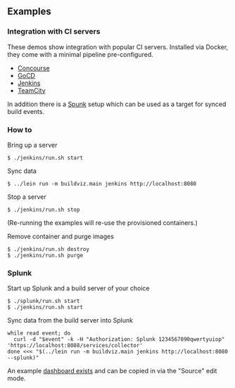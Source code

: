 ## Examples

### Integration with CI servers

These demos show integration with popular CI servers. Installed via Docker, they
come with a minimal pipeline pre-configured.

- [Concourse](./concourse)
- [GoCD](./gocd)
- [Jenkins](./jenkins)
- [TeamCity](./teamcity)

In addition there is a [Spunk](./splunk) setup which can be used as a target for
synced build events.

### How to

Bring up a server

    $ ./jenkins/run.sh start

Sync data

    $ ../lein run -m buildviz.main jenkins http://localhost:8080

Stop a server

    $ ./jenkins/run.sh stop

(Re-running the examples will re-use the provisioned containers.)

Remove container and purge images

    $ ./jenkins/run.sh destroy
    $ ./jenkins/run.sh purge


### Splunk

Start up Splunk and a build server of your choice

    $ ./splunk/run.sh start
    $ ./jenkins/run.sh start

Sync data from the build server into Splunk

    while read event; do
      curl -d "$event" -k -H "Authorization: Splunk 1234567890qwertyuiop" 'https://localhost:8088/services/collector'
    done <<< "$(../lein run -m buildviz.main jenkins http://localhost:8080 --splunk)"

An example [dashboard exists](./splunk/dashboard.xml) and can be copied in via the "Source" edit mode.
